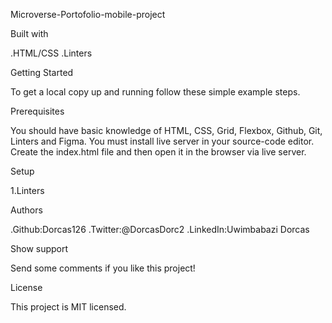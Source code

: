 Microverse-Portofolio-mobile-project

Built with

.HTML/CSS
.Linters

Getting Started

To get a local copy up and running follow these simple example steps.

Prerequisites

You should have basic knowledge of HTML, CSS, Grid, Flexbox, Github, Git, Linters and Figma.
You must install live server in your source-code editor.
Create the index.html file and then open it in the browser via live server.

Setup

1.Linters

Authors

.Github:Dorcas126
.Twitter:@DorcasDorc2
.LinkedIn:Uwimbabazi Dorcas

Show support

Send some comments if you like this project!

License

This project is MIT licensed.
